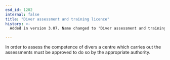 ```yaml
---
esd_id: 1202
internal: false
title: "Diver assessment and training licence"
history: >-
  Added in version 3.07. Name changed to 'Diver assessment and training licence' in version 4.00.

---
```


In order to assess the competence of divers a centre which carries out the assessments must be approved to do so by the appropriate authority.

